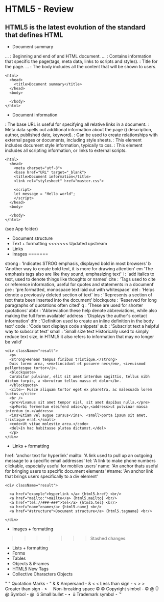 # HTML5 - Review

## HTML5 is the latest evolution of the standard that defines HTML

* Document summary

<html> ... </html> : Beginning and end of and HTML document.
<head> ... </head> : Contains information that specific the page(tags, meta data, links to scripts and styles).
<title> ... </title> : Title for the page.
<body> ... </body> : The body includes all the content that will be shown to users.

```
<html>
  <head>
    <title>Document summary</title>
  </head>
  <body>

  </body>
</html>
```

* Document information

<base /> : The base URL is useful for specifying all relative links in a document.
<meta /> : Meta data spells out additional information about the page () description, author, published date, keyword).
<link /> : Can be used to create relationships with external pages or documents, including style sheets.
<style> ... </style> : This element includes document style information, typically to css.
<script> ... </script>  : This element includes all scripting information, or links to external scripts.

```
<html>
  <head>
    <meta charset="utf-8">
    <base href="URL" target="_blank">
    <title>Document information</title>
    <link rel="stylesheet" href="master.css">

    <script>
    let message = "Hello world";
    </script>
  </head>
  <body>

  </body>
</html>
```
(see App folder)
* Document structure
* Text + formatting
<<<<<<< Updated upstream
* Links
* Images
=======

strong : 'Indicates STROG emphasis, displayed bold in most browsers'
b 'Another way to create bold text, it is more for drawing attention'
em 'The emphasis tags also are like they sound, emphasizing text'
i : 'add italics to text, used to denote things like thoughts or names'
cite : 'Tags used to cite or reference information, useful for quotes and statements in a document'
pre : 'pre.formatted, monospace text laid out with whitespace'
del : 'Helps denote a previously deleted section of text'
ins : 'Represents a section of text thats been inserted into the document'
blockquote : 'Reserved for long paragraphs of quotations often cited'
q : 'These are used for shorter quotations'
abbr : 'Abbreviation these help denote abbreviations, while also making the full form available'
address : 'Displays the author's contact information'
dfn : 'Definition used to create an inline definition in the body text'
code : 'Code text displays code snippets'
sub : 'Subscript text a helpful way to subscript text'
small : 'Small size text Historically used to simply reduce text size, in HTML5 it also refers to information that may no longer be valid'

```
<div className="result">
  <p>
  <strong>Aenean tempus finibus tristique.</strong>
  Duis lorem urna, <em>tincidunt et posuere nec</em>, <i>euismod pellentesque tortor</i>.
  <blockquote>
  Curabitur pulvinar, elit sit amet interdum sagittis, tellus nibh dictum turpis, a <b>rutrum tellus massa et dolor</b>.
  </blockquote>
  <cite>- Fusce aliquam tortor eget ex pharetra, ac malesuada lorem luctus.</cite>
  <br />
  <pre>Vivamus sit amet tempor nisl, sit amet dapibus nulla.</pre>
  <q>Morbi fermentum eleifend odio</q>,<address>ut pulvinar massa interdum in.</address>
  <ins>Etiam vel augue cursus</ins>, <small>porta ipsum sit amet, tristique erat.</small>
  <code>Ut vitae molestie arcu.</code>
  <del>In hac habitasse platea dictumst.</del>
  </p>
</div>
```

* Links + formatting

href: 'anchor text for hyperlink'
mailto: 'A link used to pull up an outgoing message to a specific email addresses'
tel: 'A link to make phone numbers clickable, especially useful for mobiles users'
name: 'An anchor thats useful for bringing users to specific document elements'
#name: 'An anchor link that brings users specifically to a div element'

```
<div className="result">

  <a href="example">hyperlink </a> {html5.href} <br/>
  <a href="mailto:">mailto</a> {html5.mailto} <br/>
  <a href="tel://###-###">tel</a> {html5.tel} <br/>
  <a href="name">name</a> {html5.name} <br/>
  <a href="#structure">Document structure</a> {html5.tagname} <br/>

</div>
```

* Images + formatting
>>>>>>> Stashed changes
* Lists + formatting
* Forms
* Tables
* Objects & iFrames
* HTML5 New Tags
* Collective Characters Objects

&#34; &quot; Quotation Marks - "
&#38; &amp; Ampersand - &
&#60; &lt; Less than sign - <
&#62; &gt; Greater than sign - >
&#160; &nbsp; Non-breaking space
&#169; &copy; Copyright simbol - ©
&#64; &Uuml; @ Symbol - @
&#149; &ouml; Small bullet - •
&#153; &ucirc; Trademark symbol - ™
